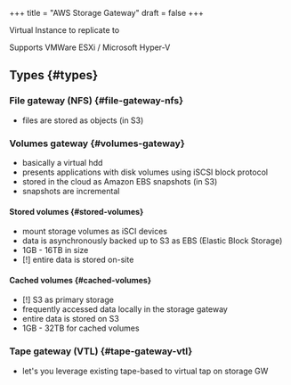 +++
title = "AWS Storage Gateway"
draft = false
+++

Virtual Instance to replicate to

Supports VMWare ESXi / Microsoft Hyper-V


## Types {#types}


### File gateway (NFS) {#file-gateway-nfs}

-   files are stored as objects (in S3)


### Volumes gateway {#volumes-gateway}

-   basically a virtual hdd
-   presents applications with disk volumes using iSCSI block protocol
-   stored in the cloud as Amazon EBS snapshots (in S3)
-   snapshots are incremental


#### Stored volumes {#stored-volumes}

-   mount storage volumes as iSCI devices
-   data is asynchronously backed up to S3 as EBS (Elastic Block Storage)
-   1GB - 16TB in size
-   [!] entire data is stored on-site


#### Cached volumes {#cached-volumes}

-   [!] S3 as primary storage
-   frequently accessed data locally in the storage gateway
-   entire data is stored on S3
-   1GB - 32TB for cached volumes


### Tape gateway (VTL) {#tape-gateway-vtl}

-   let's you leverage existing tape-based to virtual tap on storage GW
